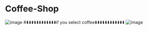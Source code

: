 # Coffee-Shop
![image](https://user-images.githubusercontent.com/108518693/236702506-4c37d4c9-b3cf-4936-97e5-eb0b04faa917.png)
#⬇️⬇️⬇️⬇️⬇️⬇️⬇️⬇️⬇️⬇️⬇️⬇️if you select coffee⬇️⬇️⬇️⬇️⬇️⬇️⬇️⬇️⬇️⬇️⬇️⬇️
![image](https://user-images.githubusercontent.com/108518693/236702542-0e9b7cff-77cb-4fee-809f-ec7b1eebfeda.png)

